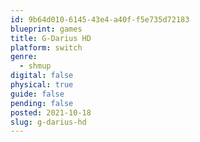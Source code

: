 ```yaml
---
id: 9b64d010-6145-43e4-a40f-f5e735d72183
blueprint: games
title: G-Darius HD
platform: switch
genre:
  - shmup
digital: false
physical: true
guide: false
pending: false
posted: 2021-10-18
slug: g-darius-hd
---
```

